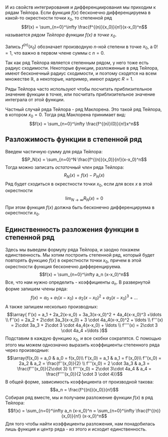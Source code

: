 И из свойств интегрирования и дифференциирования мы приходим к рядам Тейлора.
Если функция $f(x)$ бесконечно дифференцируема в какой-то окрестности точки $x_0$, то степенной ряд
$$f(x) = \sum_{n=0}^\infty \frac{f^{(n)}(x_0)}{n!}(x-x_0)^n$$
называется *рядом Тейлора функции $f(x)$ в точке $x_0$*.

Запись $f^{(n)}(x_0)$ обозначает производную $n$-ной степени в точке $x_0$, а $0! = 1$, что важно в первом члене суммы с $n=0$.

Так как ряд Тейлора является степенным рядом, у него тоже есть радиус сходимости. Некоторые функции, разложенные в ряд Тейлора, имеют бесконечный радиус сходимости, и поэтому сходятся на всем множестве $\mathbb R$, а некоторые, например, имеют радиус $R=1$.

Ряды Тейлора часто используют чтобы посчитать приблизительное значение функции в точке, или посчитать приблизительное значение интеграла от этой функции.

Частный случай ряда Тейлора - ряд Маклорена. Это такой ряд Тейлора, в котором $x_0=0$. Тогда ряд Маклорена принимает вид:
$$f(x) = \sum_{n=0}^\infty \frac{f^{(n)}(0)}{n!}x^n$$
## Разложимость функции в степенной ряд
Введем частичную сумму для ряда Тейлора:
$$P_N(x) = \sum_{n=0}^N \frac{f^{(n)}(x_0)}{n!}(x-x_0)^n$$
Тогда можно записать *остаточный член* ряда Тейлора:
$$R_N(x) = f(x) - P_N(x)$$
Ряд будет сходиться в окрестности точки $x_0$, если для всех $x$ в этой окрестности
$$\lim_{N \rightarrow \infty} R_N(x) = 0$$
При этом функция $f(x)$ должна быть бесконечно дифференцируема в окрестности $x_0$.
## Единственность разложения функции в степенной ряд
Здесь мы выведем формулу ряда Тейлора, и заодно покажем единственность.
Мы хотим построить степенной ряд, который будет повторять функцию $f(x)$ в окрестности точки $x_0$, причем в этой окрестности функция бесконечно дифференцируема.
$$f(x) = \sum_{n=0}^\infty a_n (x-x_0)^n$$
Все, что нам нужно определить - коэффициенты $a_n$.
В развернутой форме запишем члены ряда:
$$f(x) = a_0 + a_1(x-x_0) + a_2(x-x_0)^2+a_3(x-x_0)^3 + \ldots$$
А также запишем несколько производных:
$$\array{
f'(x) = a_1 + 2a_2(x-x_0) + 3a_3(x-x_0)^2 + 4a_4(x-x_0)^3 +\ldots \\
f''(x) = 2a_2 + 2\cdot 3a_3(x-x_0) + 3 \cdot 4a_4(x-x_0)^2 + \ldots \\
f'''(x) = 2\cdot 3a_3 + 2\cdot 3 \cdot 4a_4(x-x_0) + \ldots \\
f''''(x) = 2\cdot 3 \cdot 4a_4 +\ldots
}$$
Подставим в каждую функцию $x_0$, и все скобки сократятся. С помощью этого мы можем однозначно выразить коэффициенты степенного ряда через производные:
$$\array{f(x_0) = a_0 & a_0 = f(x_0)\\ f'(x_0) = a_1 & a_1 = f'(x_0)\\ f''(x_0) = 2a_2 & a_2 = \frac{f''(x_0)}{2} \\ f'''(x_0) = 2 \cdot 3a_3 & a_3 = \frac{f'''(x_0)}{2\cdot 3} \\ f''''(x_0) = 2\cdot 3\cdot 4a_4  & a_4 = \frac{f''''(x_0)}{2 \cdot 3 \cdot 4}}$$
В общей форме, зависимость коэффициента от производной такова:
$$a_n = \frac{f^{(n)}(x_0)}{n!}$$
Собирая ряд вместе, мы и получаем разложение функции $f(x)$ в ряд Тейлора:
$$f(x) = \sum_{n=0}^\infty a_n (x-x_0)^n = \sum_{n=0}^\infty \frac{f^{(n)}(x_0)}{n!} (x-x_0)^n$$
Для того чтобы найти коэффициенты разложения, нам понадобилась лишь функция и центр ряда - из этого и исходит единственность.


